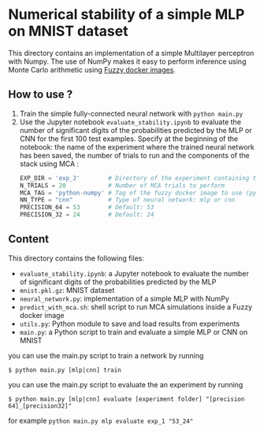 # Numerical stability of a simple MLP on MNIST dataset

This directory contains an implementation of a simple Multilayer perceptron with Numpy.
The use of NumPy makes it easy to perform inference using Monte Carlo arithmetic using [Fuzzy docker images](https://github.com/gkiar/fuzzy "Fuzzy Github project").

## How to use ?
 1. Train the simple fully-connected neural network with `python main.py`
 2. Use the Jupyter notebook `evaluate_stability.ipynb` to evaluate the number of significant digits of the probabilities predicted by the MLP or CNN for the first 100 test examples.
    Specify at the beginning of the notebook: the name of the experiment where the trained neural network has been saved, the number of trials to run and the components of the stack using MCA :
    ```python
    EXP_DIR = 'exp_2'        # Directory of the experiment containing the trained neural network to use 
    N_TRIALS = 20            # Number of MCA trials to perform
    MCA_TAG = 'python-numpy' # Tag of the fuzzy docker image to use (python, python-numpy, etc.). It corresponds to the use of MCA in different parts of the stack
    NN_TYPE = "cnn"          # Type of neural network: mlp or cnn 
    PRECISION_64 = 53        # Default: 53
    PRECISION_32 = 24        # Default: 24
      ```
     
## Content
 This directory contains the following files:
 - `evaluate_stability.ipynb`: a Jupyter notebook to evaluate the number of significant digits of the probabilities predicted by the MLP
 - `mnist.pkl.gz`: MNIST dataset
 - `neural_network.py`: implementation of a simple MLP with NumPy
 - `predict_with_mca.sh`: shell script to run MCA simulations inside a Fuzzy docker image
 - `utils.py`: Python module to save and load results from experiments
 - `main.py`: a Python script to train and evaluate a simple MLP or CNN on MNIST 

you can use the main.py script to train a network by running
  ```
 $ python main.py [mlp|cnn] train
   ```
 you can use the main.py script to evaluate the an experiment by running
 ```
 $ python main.py [mlp|cnn] evaluate [experiment folder] "[precision 64]_[precision32]"
 ```
 for example `python main.py mlp evaluate exp_1 "53_24"`
 
